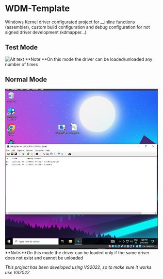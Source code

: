 # WDM-Template
Windows Kernel driver configurated project for __inline functions (assembler), custom build configuration and debug configuration for not signed driver development (kdmapper...)

## Test Mode
![Alt text](readme/testmode.png)
**Note:**On this mode the driver can be loaded/unloaded any number of times

## Normal Mode
![Alt text](readme/normalmode.png)
**Note:**On this mode the driver can be loaded only if the same driver does not exist and cannot be unloaded

*This project has been developed using VS2022, so to make sure it works use VS2022*
